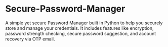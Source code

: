 # Secure-Password-Manager
A simple yet secure Password Manager built in Python to help you securely store and manage your credentials. It includes features like encryption, password strength checking, secure password suggestion, and account recovery via OTP email.
